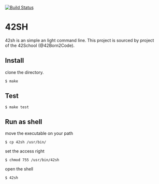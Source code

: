 [![Build Status](https://travis-ci.com/qdequele/42sh.svg?token=mi9C1puzfr9iJFdZt5bh&branch=master)](https://travis-ci.com/qdequele/42sh)


# 42SH

42sh is an simple an light command line. This project is sourced by project of the 42School (@42Born2Code).

## Install

clone the directory.

`$ make`

## Test

`$ make test`

## Run as shell

move the executable on your path

`$ cp 42sh /usr/bin/`

set the access right

`$ chmod 755 /usr/bin/42sh`

open the shell

`$ 42sh`

